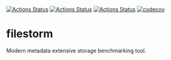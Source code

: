 [![Actions Status](https://github.com/janjurca/filestorm/workflows/MacOS/badge.svg)](https://github.com/janjurca/filestorm/actions)
[![Actions Status](https://github.com/janjurca/filestorm/workflows/Fedora/badge.svg)](https://github.com/janjurca/filestorm/actions)
[![Actions Status](https://github.com/janjurca/filestorm/workflows/Ubuntu/badge.svg)](https://github.com/janjurca/filestorm/actions)
[![codecov](https://codecov.io/gh/janjurca/filestorm/branch/master/graph/badge.svg)](https://codecov.io/gh/janjurca/filestorm)
<!---
[![Actions Status](https://github.com/janjurca/filestorm/workflows/Install/badge.svg)](https://github.com/janjurca/filestorm/actions)
[![Actions Status](https://github.com/janjurca/filestorm/workflows/Style/badge.svg)](https://github.com/janjurca/filestorm/actions)
-->

# filestorm

Modern metadata extensive storage benchmarking tool.